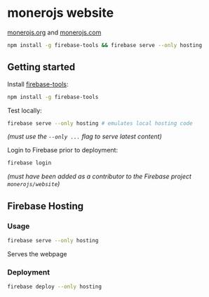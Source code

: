 # monerojs website
[monerojs.org](https://monerojs.org) and [monerojs.com](https://monerojs.com)

```bash
npm install -g firebase-tools && firebase serve --only hosting
```

## Getting started

Install [firebase-tools](https://github.com/firebase/firebase-tools):

```bash
npm install -g firebase-tools
```

Test locally:

```bash
firebase serve --only hosting # emulates local hosting code
```

*(must use the `--only ...` flag to serve latest content)*

Login to Firebase prior to deployment:

```bash
firebase login
```

*(must have been added as a contributor to the Firebase project `monerojs/website`)*

## Firebase Hosting

### Usage

```bash
firebase serve --only hosting
```

Serves the webpage

### Deployment

```bash
firebase deploy --only hosting
```
